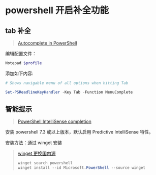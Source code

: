 # powershell 开启补全功能

## tab 补全

> [Autocomplete in PowerShell](https://techcommunity.microsoft.com/t5/itops-talk-blog/autocomplete-in-powershell/ba-p/2604524)

编辑配置文件：

```powershell
Notepad $profile
```

添加如下内容:

```powershell
# Shows navigable menu of all options when hitting Tab

Set-PSReadlineKeyHandler -Key Tab -Function MenuComplete
```

## 智能提示

> [PowerShell IntelliSense completion](https://www.poppastring.com/blog/powershell-intellisense-completion)

安装 powershell 7.3 或以上版本，默认启用 Predictive IntelliSense 特性。

安装方法：通过 winget 安装

> [winget 更换国内源](./winget%20国内源.md)
>
> ```powershell
> winget search powershell
> winget install --id Microsoft.PowerShell --source winget
> ```
